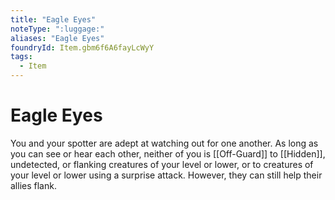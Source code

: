 ```yaml
---
title: "Eagle Eyes"
noteType: ":luggage:"
aliases: "Eagle Eyes"
foundryId: Item.gbm6f6A6fayLcWyY
tags:
  - Item
---
```


# Eagle Eyes

You and your spotter are adept at watching out for one another. As long as you can see or hear each other, neither of you is [[Off-Guard]] to [[Hidden]], undetected, or flanking creatures of your level or lower, or to creatures of your level or lower using a surprise attack. However, they can still help their allies flank.
